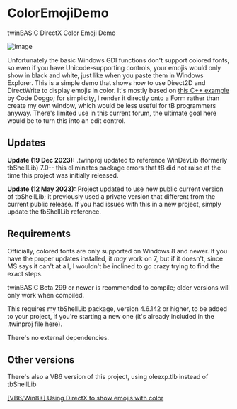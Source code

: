 # ColorEmojiDemo
twinBASIC DirectX Color Emoji Demo

![image](https://github.com/fafalone/ColorEmojiDemo/assets/7834493/eb559c48-a58c-4d63-a4bf-084552cbd274)

Unfortunately the basic Windows GDI functions don't support colored fonts, so even if you have Unicode-supporting controls, your emojis would only show in black and white, just like when you paste them in Windows Explorer. This is a simple demo that shows how to use Direct2D and DirectWrite to display emojis in color. It's mostly based on [this C++ example](https://stackoverflow.com/a/71640767/6065864) by Code Doggo; for simplicity, I render it directly onto a Form rather than create my own window, which would be less useful for tB programmers anyway. There's limited use in this current forum, the ultimate goal here would be to turn this into an edit control.

## Updates

**Update (19 Dec 2023):** .twinproj updated to reference WinDevLib (formerly tbShellLib) 7.0-- this eliminates package errors that tB did not raise at the time this project was initially released.

**Update (12 May 2023):** Project updated to use new public current version of tbShellLib; it previously used a private version that different from the current public release. If you had issues with this in a new project, simply update the tbShellLib reference.

## Requirements

Officially, colored fonts are only supported on Windows 8 and newer. If you have the proper updates installed, it *may* work on 7, but if it doesn't, since MS says it can't at all, I wouldn't be inclined to go crazy trying to find the exact steps.

twinBASIC Beta 299 or newer is reommended to compile; older versions will only work when compiled.

This requires my tbShellLib package, version 4.6.142 or higher, to be added to your project, if you're starting a new one (it's already included in the .twinproj file here). 

There's no external dependencies.

## Other versions

There's also a VB6 version of this project, using oleexp.tlb instead of tbShellLib

[[VB6/Win8+] Using DirectX to show emojis with color](https://www.vbforums.com/showthread.php?899901-VB6-Win8-Using-DirectX-to-show-emojis-with-color)

